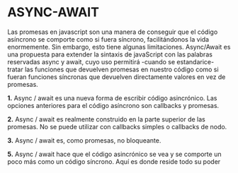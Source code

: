 # ASYNC-AWAIT

Las promesas en javascript son una manera de conseguir que el código asíncrono se comporte como si fuera síncrono, facilitándonos la vida enormemente. Sin embargo, esto tiene algunas limitaciones. Async/Await es una propuesta para extender la sintaxis de javaScript con las palabras reservadas async y await, cuyo uso permitirá -cuando se estandarice- tratar las funciones que devuelven promesas en nuestro código como si fueran funciones síncronas que devuelven directamente valores en vez de promesas.

**1.** Async / await es una nueva forma de escribir código asincrónico. Las opciones anteriores para el código asíncrono son callbacks y promesas.

**2.** Async / await es realmente construido en la parte superior de las promesas. No se puede utilizar con callbacks simples o callbacks de nodo.

**3.** Async / await es, como promesas, no bloqueante.

**5.** Async / await hace que el código asincrónico se vea y se comporte un poco más como un código síncrono. Aquí es donde reside todo su poder